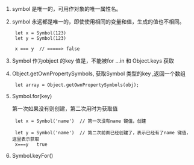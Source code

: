 1. symbol 是唯一的，可用作对象的唯一属性名。
2. symbol 永远都是唯一的，即使使用相同的变量和值，生成的值也不相同。

        let x = Symbol(123)
        let y = Symbol(123)

        x === y  // =====> false

3. Symbol 作为object 的key 值是，不能被for ...in 和 Object.keys 获取
   
4. Object.getOwnPropertySymbols, 获取Symbol 类型的key ,返回一个数组
   
        let array = Object.getOwnPropertySymbols(obj);

5. Symbol.for(key)
   
   第一次如果没有则创建，第二次用时为获取值

        let x = Symbol('name')  // 第一次没有name 键值，创建

        let y = Symbol('name')  // 第二次前面已经创建了，表示已经有了name 键值，这里表示获取
        x===y   true

6. Symbol.keyFor()